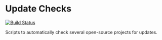Update Checks
=============

[![Build Status](https://travis-ci.com/lkiesow/update-checks.svg?branch=master)
](https://travis-ci.com/lkiesow/update-checks)

Scripts to automatically check several open-source projects for updates.
